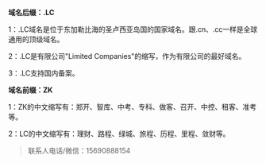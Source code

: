 
**域名后缀：.LC**


1：.LC域名是位于东加勒比海的圣卢西亚岛国的国家域名。跟.cn、.cc一样是全球通用的顶级域名。

2：.LC是有限公司"Limited Companies"的缩写，作为有限公司的最好域名。

3：.LC支持国内备案。

**域名前缀：ZK**

1：ZK的中文缩写有：郑开、智库、中考、专科、做客、召开、中控、租客、准考等。

2：LC的中文缩写有：理财、路程、绿城、旅程、历程、里程、敛财等。


> 联系人电话/微信：15690888154
